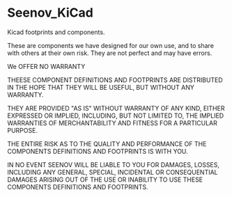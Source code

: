 # Seenov_KiCad
Kicad footprints and components.


These are components we have designed for our own use, and to share with others at their own risk. They are not perfect and may have errors.


We OFFER NO WARRANTY

THEESE COMPONENT DEFINITIONS AND FOOTPRINTS ARE DISTRIBUTED IN THE HOPE THAT THEY WILL BE USEFUL, BUT WITHOUT ANY WARRANTY.

THEY ARE PROVIDED "AS IS" WITHOUT WARRANTY OF ANY KIND, EITHER EXPRESSED OR IMPLIED, INCLUDING, BUT NOT LIMITED TO, THE IMPLIED WARRANTIES OF MERCHANTABILITY AND FITNESS FOR A PARTICULAR PURPOSE.

THE ENTIRE RISK AS TO THE QUALITY AND PERFORMANCE OF THE COMPONENTS DEFINITIONS AND FOOTPRINTS IS WITH YOU.

IN NO EVENT SEENOV WILL BE LIABLE TO YOU FOR DAMAGES, LOSSES, INCLUDING ANY GENERAL, SPECIAL, INCIDENTAL OR CONSEQUENTIAL DAMAGES ARISING OUT OF THE USE OR INABILITY TO USE THESE COMPONENTS DEFINITIONS AND FOOTPRINTS.
